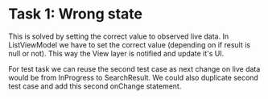 # Task 1: Wrong state

This is solved by setting the correct value to observed live data. In ListViewModel we have to set the correct value (depending on if result is null or not). This way the View layer is notified and update it's UI. 

For test task we can reuse the second test case as next change on live data would be from InProgress to SearchResult. We could also duplicate second test case and add this second onChange statement.
